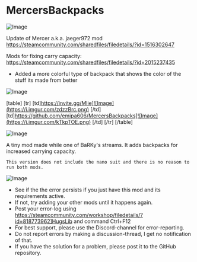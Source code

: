 # MercersBackpacks

![Image](https://i.imgur.com/WAEzk68.png)

Update of Mercer a.k.a. jaeger972 mod
https://steamcommunity.com/sharedfiles/filedetails/?id=1516302647

Mods for fixing carry capacity:
https://steamcommunity.com/sharedfiles/filedetails/?id=2015237435

- Added a more colorful type of backpack that shows the color of the stuff its made from better

![Image](https://i.imgur.com/7Gzt3Rg.png)


[table]
	[tr]
		[td]https://invite.gg/Mlie]![Image](https://i.imgur.com/zdzzBrc.png)
[/td]
		[td]https://github.com/emipa606/MercersBackpacks]![Image](https://i.imgur.com/kTkpTOE.png)
[/td]
	[/tr]
[/table]
	
![Image](https://i.imgur.com/NOW7jU1.png)


A tiny mod made while one of BaRKy&apos;s streams.
	It adds backpacks for increased carrying capacity.
	
	This version does not include the nano suit and there is no reason to run both mods.


![Image](https://i.imgur.com/Rs6T6cr.png)



-  See if the the error persists if you just have this mod and its requirements active.
-  If not, try adding your other mods until it happens again.
-  Post your error-log using https://steamcommunity.com/workshop/filedetails/?id=818773962]HugsLib and command Ctrl+F12
-  For best support, please use the Discord-channel for error-reporting.
-  Do not report errors by making a discussion-thread, I get no notification of that.
-  If you have the solution for a problem, please post it to the GitHub repository.



